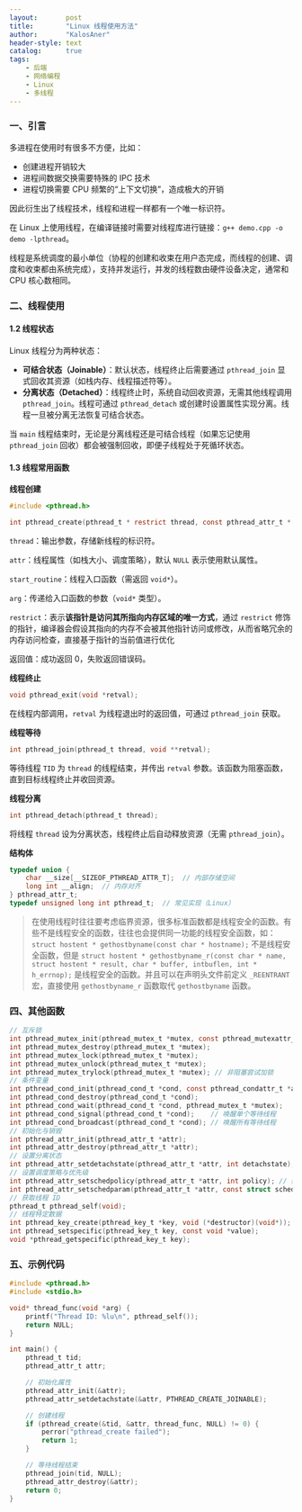 ```yaml
---
layout:       post
title:        "Linux 线程使用方法"
author:       "KalosAner"
header-style: text
catalog:      true
tags:
    - 后端
    - 网络编程
    - Linux
    - 多线程
---
```


### 一、引言

多进程在使用时有很多不方便，比如：

- 创建进程开销较大
- 进程间数据交换需要特殊的 IPC 技术
- 进程切换需要 CPU 频繁的“上下文切换”，造成极大的开销

因此衍生出了线程技术，线程和进程一样都有一个唯一标识符。

在 Linux 上使用线程，在编译链接时需要对线程库进行链接：`g++ demo.cpp -o demo -lpthread`。

线程是系统调度的最小单位（协程的创建和收束在用户态完成，而线程的创建、调度和收束都由系统完成），支持并发运行，并发的线程数由硬件设备决定，通常和 CPU 核心数相同。

### 二、线程使用

#### 1.2 线程状态

Linux 线程分为两种状态：

- **可结合状态（Joinable）**：默认状态，线程终止后需要通过 `pthread_join` 显式回收其资源（如栈内存、线程描述符等）。
- **分离状态（Detached）**：线程终止时，系统自动回收资源，无需其他线程调用 `pthread_join`。线程可通过 `pthread_detach` 或创建时设置属性实现分离。线程一旦被分离无法恢复可结合状态。

当 `main` 线程结束时，无论是分离线程还是可结合线程（如果忘记使用 `pthread_join` 回收）都会被强制回收，即便子线程处于死循环状态。

#### 1.3 线程常用函数

**线程创建**

```c
#include <pthread.h>

int pthread_create(pthread_t * restrict thread, const pthread_attr_t * restrict attr, void * (* start_routine)(void *), void * restrict arg);
```

`thread`：输出参数，存储新线程的标识符。

`attr`：线程属性（如栈大小、调度策略），默认 `NULL` 表示使用默认属性。

`start_routine`：线程入口函数（需返回 `void*`）。

`arg`：传递给入口函数的参数（`void*` 类型）。

`restrict`：表示**该指针是访问其所指向内存区域的唯一方式**，通过 `restrict` 修饰的指针，编译器会假设其指向的内存不会被其他指针访问或修改，从而省略冗余的内存访问检查，直接基于指针的当前值进行优化

返回值：成功返回 0，失败返回错误码。

**线程终止**

```c
void pthread_exit(void *retval);
```

在线程内部调用，`retval` 为线程退出时的返回值，可通过 `pthread_join` 获取。

**线程等待**

```c
int pthread_join(pthread_t thread, void **retval);
```

等待线程 `TID` 为 `thread` 的线程结束，并传出 `retval` 参数。该函数为阻塞函数，直到目标线程终止并收回资源。

**线程分离**

```c
int pthread_detach(pthread_t thread);
```

将线程 `thread` 设为分离状态，线程终止后自动释放资源（无需 `pthread_join`）。

**结构体**

```c
typedef union {
    char __size[__SIZEOF_PTHREAD_ATTR_T];  // 内部存储空间
    long int __align;  // 内存对齐
} pthread_attr_t;
typedef unsigned long int pthread_t;  // 常见实现（Linux）
```



> 在使用线程时往往要考虑临界资源，很多标准函数都是线程安全的函数。有些不是线程安全的函数，往往也会提供同一功能的线程安全函数，如：`struct hostent * gethostbyname(const char * hostname);` 不是线程安全函数，但是 `struct hostent * gethostbyname_r(const char * name, struct hostent * result, char * buffer, intbuflen, int * h_errnop);` 是线程安全的函数。并且可以在声明头文件前定义 `_REENTRANT` 宏，直接使用 `gethostbyname_r` 函数取代 `gethostbyname` 函数。

### 四、其他函数

```c
// 互斥锁
int pthread_mutex_init(pthread_mutex_t *mutex, const pthread_mutexattr_t *attr);
int pthread_mutex_destroy(pthread_mutex_t *mutex);
int pthread_mutex_lock(pthread_mutex_t *mutex);
int pthread_mutex_unlock(pthread_mutex_t *mutex);
int pthread_mutex_trylock(pthread_mutex_t *mutex); // 非阻塞尝试加锁
// 条件变量
int pthread_cond_init(pthread_cond_t *cond, const pthread_condattr_t *attr);
int pthread_cond_destroy(pthread_cond_t *cond);
int pthread_cond_wait(pthread_cond_t *cond, pthread_mutex_t *mutex);
int pthread_cond_signal(pthread_cond_t *cond);    // 唤醒单个等待线程
int pthread_cond_broadcast(pthread_cond_t *cond); // 唤醒所有等待线程
// 初始化与销毁
int pthread_attr_init(pthread_attr_t *attr);
int pthread_attr_destroy(pthread_attr_t *attr);
// 设置分离状态
int pthread_attr_setdetachstate(pthread_attr_t *attr, int detachstate);
// 设置调度策略与优先级
int pthread_attr_setschedpolicy(pthread_attr_t *attr, int policy); // 如 SCHED_FIFO
int pthread_attr_setschedparam(pthread_attr_t *attr, const struct sched_param *param);
// 获取线程 ID
pthread_t pthread_self(void);
// 线程特定数据
int pthread_key_create(pthread_key_t *key, void (*destructor)(void*));
int pthread_setspecific(pthread_key_t key, const void *value);
void *pthread_getspecific(pthread_key_t key);
```

### 五、示例代码

```c
#include <pthread.h>
#include <stdio.h>

void* thread_func(void *arg) {
    printf("Thread ID: %lu\n", pthread_self());
    return NULL;
}

int main() {
    pthread_t tid;
    pthread_attr_t attr;

    // 初始化属性
    pthread_attr_init(&attr);
    pthread_attr_setdetachstate(&attr, PTHREAD_CREATE_JOINABLE);

    // 创建线程
    if (pthread_create(&tid, &attr, thread_func, NULL) != 0) {
        perror("pthread_create failed");
        return 1;
    }

    // 等待线程结束
    pthread_join(tid, NULL);
    pthread_attr_destroy(&attr);
    return 0;
}
```


